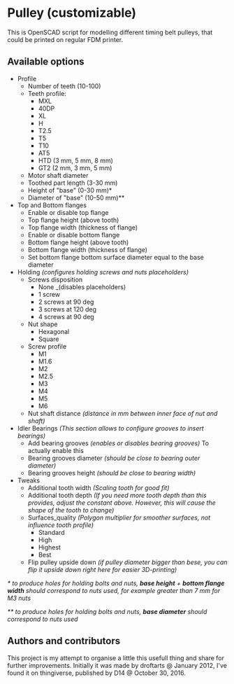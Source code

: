 # Pulley (customizable)

This is OpenSCAD script for modelling different timing belt pulleys, that could be printed on regular FDM printer.

## Available options

  * Profile
    * Number of teeth (10-100)
    * Teeth profile:
        * MXL
        * 40DP
        * XL
        * H
        * T2.5
        * T5
        * T10
        * AT5
        * HTD (3 mm, 5 mm, 8 mm)
        * GT2 (2 mm, 3 mm, 5 mm)
    * Motor shaft diameter
    * Toothed part length (3-30 mm)
    * Height of "base" (0-30 mm)*
    * Diameter of "base" (10-50 mm)**
  * Top and Bottom flanges
    * Enable or disable top flange
    * Top flange height (above tooth)
    * Top flange width (thickness of flange)
    * Enable or disable bottom flange
    * Bottom flange height (above tooth)
    * Bottom flange width (thickness of flange)
    * Set bottom flange bottom surface diameter equal to the base diameter
  * Holding _(configures holding screws and nuts placeholders)_
    * Screws disposition
      * None _(disables placeholders)
      * 1 screw
      * 2 screws at 90 deg
      * 3 screws at 120 deg
      * 4 screws at 90 deg
    * Nut shape
      * Hexagonal
      * Square
    * Screw profile
      * M1
      * M1.6
      * M2
      * M2.5
      * M3
      * M4
      * M5
      * M6
    * Nut shaft distance _(distance in mm between inner face of nut and shaft)_
  * Idler Bearings _(This section allows to configure grooves to insert bearings)_
    * Add bearing grooves _(enables or disables bearing grooves)_
    To actually enable this 
    * Bearing grooves diameter _(should be close to bearing outer diameter)_
    * Bearing grooves height _(should be close to bearing width)_
  * Tweaks
    * Additional tooth width _(Scaling tooth for good fit)_
    * Additional tooth depth _(If you need more tooth depth than this provides, adjust the constant above. However, this will cause the shape of the tooth to change)_
    * Surfaces_quality _(Polygon multiplier for smoother surfaces, not influence tooth profile)_
      * Standard
      * High
      * Highest
      * Best
    * Flip pulley upside down _(if pulley diameter bigger than bese, you can flip it upside down right here for easier 3D-printing)_

_* to produce holes for holding bolts and nuts, **base height** + **bottom flange width** should correspond to nuts used, for example greater than 7 mm for M3 nuts_

_** to produce holes for holding bolts and nuts, **base diameter** should correspond to nuts used_

## Authors and contributors

This project is my attempt to organise a little this usefull thing and share for further improvements.
Initially it was made by droftarts @ January 2012, I've found it on thingiverse, published by D14 @ October 30, 2016.

